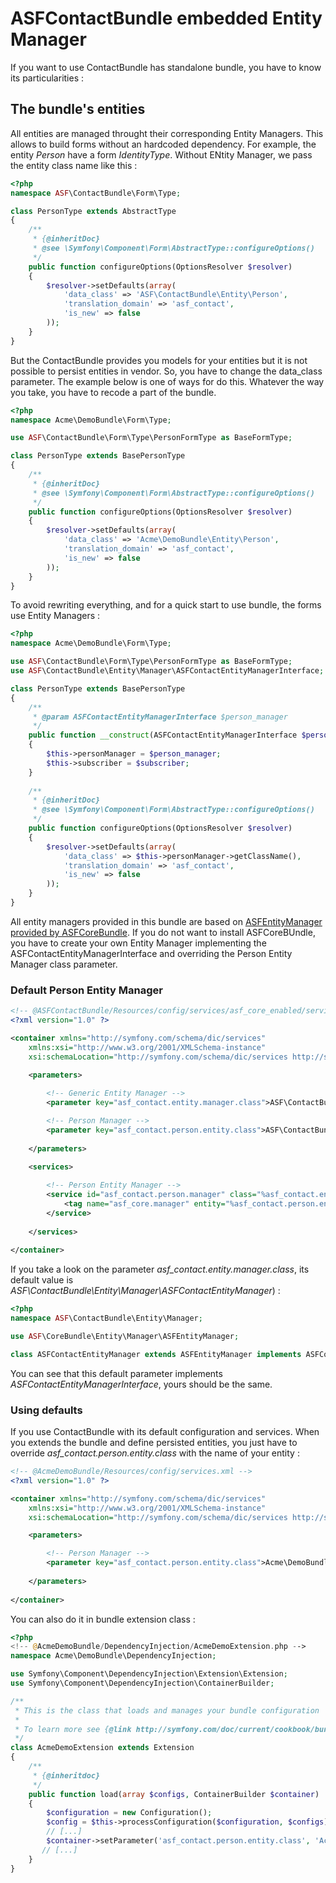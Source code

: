 # ASFContactBundle embedded Entity Manager

If you want to use ContactBundle has standalone bundle, you have to know its particularities :

## The bundle's entities

All entities are managed throught their corresponding Entity Managers. This allows to build forms without an hardcoded dependency. For example, the entity *Person* have a form *IdentityType*. Without ENtity Manager, we pass the entity class name like this :

```php
<?php
namespace ASF\ContactBundle\Form\Type;

class PersonType extends AbstractType
{
	/**
	 * {@inheritDoc}
	 * @see \Symfony\Component\Form\AbstractType::configureOptions()
	 */
	public function configureOptions(OptionsResolver $resolver)
	{
		$resolver->setDefaults(array(
			'data_class' => 'ASF\ContactBundle\Entity\Person',
			'translation_domain' => 'asf_contact',
			'is_new' => false
		));
	}
}
```

But the ContactBundle provides you models for your entities but it is not possible to persist entities in vendor. So, you have to change the data_class parameter. The example below is one of ways for do this. Whatever the way you take, you have to recode a part of the bundle.

```php
<?php
namespace Acme\DemoBundle\Form\Type;

use ASF\ContactBundle\Form\Type\PersonFormType as BaseFormType;

class PersonType extends BasePersonType
{
	/**
	 * {@inheritDoc}
	 * @see \Symfony\Component\Form\AbstractType::configureOptions()
	 */
	public function configureOptions(OptionsResolver $resolver)
	{
		$resolver->setDefaults(array(
			'data_class' => 'Acme\DemoBundle\Entity\Person',
			'translation_domain' => 'asf_contact',
			'is_new' => false
		));
	}
}
```

To avoid rewriting everything, and for a quick start to use bundle, the forms use Entity Managers :

```php
<?php
namespace Acme\DemoBundle\Form\Type;

use ASF\ContactBundle\Form\Type\PersonFormType as BaseFormType;
use ASF\ContactBundle\Entity\Manager\ASFContactEntityManagerInterface;

class PersonType extends BasePersonType
{
	/**
     * @param ASFContactEntityManagerInterface $person_manager
     */
    public function __construct(ASFContactEntityManagerInterface $person_manager, EventSubscriberInterface $subscriber)
    {
        $this->personManager = $person_manager;
        $this->subscriber = $subscriber;
    }
    
	/**
	 * {@inheritDoc}
	 * @see \Symfony\Component\Form\AbstractType::configureOptions()
	 */
	public function configureOptions(OptionsResolver $resolver)
	{
		$resolver->setDefaults(array(
			'data_class' => $this->personManager->getClassName(),
			'translation_domain' => 'asf_contact',
			'is_new' => false
		));
	}
}
```

All entity managers provided in this bundle are based on [ASFEntityManager provided by ASFCoreBundle](https://github.com/artscorestudio/core-bundle/blob/master/Resources/doc/entity-manager.md). If you do not want to install ASFCoreBUndle, you have to create your own Entity Manager implementing the ASFContactEntityManagerInterface and overriding the Person Entity Manager class parameter.

### Default Person Entity Manager
```xml
<!-- @ASFContactBundle/Resources/config/services/asf_core_enabled/services.xml -->
<?xml version="1.0" ?>

<container xmlns="http://symfony.com/schema/dic/services"
    xmlns:xsi="http://www.w3.org/2001/XMLSchema-instance"
    xsi:schemaLocation="http://symfony.com/schema/dic/services http://symfony.com/schema/dic/services/services-1.0.xsd">

	<parameters>
    	
    	<!-- Generic Entity Manager -->
    	<parameter key="asf_contact.entity.manager.class">ASF\ContactBundle\Entity\Manager\ASFContactEntityManager</parameter>

		<!-- Person Manager -->
		<parameter key="asf_contact.person.entity.class">ASF\ContactBundle\Entity\Person</parameter>
    	
    </parameters>

    <services>
    
        <!-- Person Entity Manager -->
        <service id="asf_contact.person.manager" class="%asf_contact.entity.manager.class%">
            <tag name="asf_core.manager" entity="%asf_contact.person.entity.class%" />
        </service>
        
    </services>
    
</container>
```

If you take a look on the parameter *asf_contact.entity.manager.class*, its default value is *ASF\ContactBundle\Entity\Manager\ASFContactEntityManager*) :

```php
<?php
namespace ASF\ContactBundle\Entity\Manager;

use ASF\CoreBundle\Entity\Manager\ASFEntityManager;

class ASFContactEntityManager extends ASFEntityManager implements ASFContactEntityManagerInterface {}
```

You can see that this default parameter implements *ASFContactEntityManagerInterface*, yours should be the same.

### Using defaults

If you use ContactBundle with its default configuration and services. When you extends the bundle and define persisted entities, you just have to override  *asf_contact.person.entity.class* with the name of your entity :

```xml
<!-- @AcmeDemoBundle/Resources/config/services.xml -->
<?xml version="1.0" ?>

<container xmlns="http://symfony.com/schema/dic/services"
    xmlns:xsi="http://www.w3.org/2001/XMLSchema-instance"
    xsi:schemaLocation="http://symfony.com/schema/dic/services http://symfony.com/schema/dic/services/services-1.0.xsd">

	<parameters>

		<!-- Person Manager -->
		<parameter key="asf_contact.person.entity.class">Acme\DemoBundle\Entity\Person</parameter>
    	
    </parameters>
    
</container>
```

You can also do it in bundle extension class :

```php
<?php
<!-- @AcmeDemoBundle/DependencyInjection/AcmeDemoExtension.php -->
namespace Acme\DemoBundle\DependencyInjection;

use Symfony\Component\DependencyInjection\Extension\Extension;
use Symfony\Component\DependencyInjection\ContainerBuilder;

/**
 * This is the class that loads and manages your bundle configuration
 *
 * To learn more see {@link http://symfony.com/doc/current/cookbook/bundles/extension.html}
 */
class AcmeDemoExtension extends Extension
{
    /**
     * {@inheritdoc}
     */
    public function load(array $configs, ContainerBuilder $container)
    {
        $configuration = new Configuration();
	    $config = $this->processConfiguration($configuration, $configs);
		// [...]
	    $container->setParameter('asf_contact.person.entity.class', 'Acme\DemoBundle\Entity\Person');
	   // [...]
    }
}
```

